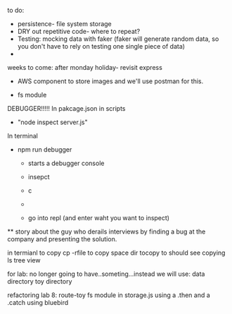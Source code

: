 to do:

- persistence- file system storage
- DRY out repetitive code- where to repeat?
- Testing: mocking data with faker (faker will generate random data, so you don't have to rely on testing one single piece of data)
-

weeks to come:
after monday holiday- revisit express
- AWS component to store images and we'll use postman for this.



- fs module

DEBUGGER!!!!!
In pakcage.json in scripts
- "node inspect server.js"

In terminal
- npm run debugger
  - starts a debugger console

  - insepct
  - c
  -
  - go into repl (and enter waht you want to inspect)

** story about the guy who derails interviews by finding a bug at the company and presenting the solution.


in termianl to copy
 cp -rfile to copy  space dir tocopy to
 should see copying
 ls
 tree view

for lab: no longer going to have..someting...instead we will use:
 data directory
 toy directory



 refactoring lab 8:
route-toy
fs module in storage.js
using a .then and a .catch
using bluebird
